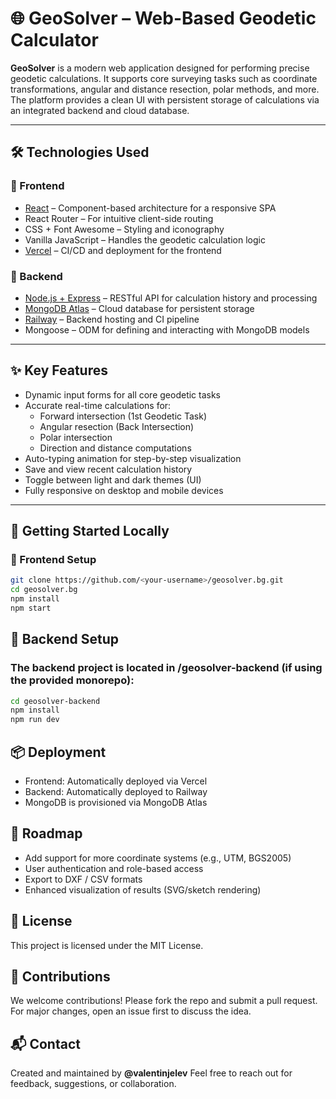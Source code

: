 # 🌐 GeoSolver – Web-Based Geodetic Calculator

**GeoSolver** is a modern web application designed for performing precise geodetic calculations. It supports core surveying tasks such as coordinate transformations, angular and distance resection, polar methods, and more. The platform provides a clean UI with persistent storage of calculations via an integrated backend and cloud database.

---

## 🛠️ Technologies Used

### 🔷 Frontend
- [React](https://reactjs.org/) – Component-based architecture for a responsive SPA
- React Router – For intuitive client-side routing
- CSS + Font Awesome – Styling and iconography
- Vanilla JavaScript – Handles the geodetic calculation logic
- [Vercel](https://vercel.com/) – CI/CD and deployment for the frontend

### 🔶 Backend
- [Node.js + Express](https://expressjs.com/) – RESTful API for calculation history and processing
- [MongoDB Atlas](https://www.mongodb.com/cloud/atlas) – Cloud database for persistent storage
- [Railway](https://railway.app/) – Backend hosting and CI pipeline
- Mongoose – ODM for defining and interacting with MongoDB models

---

## ✨ Key Features

- Dynamic input forms for all core geodetic tasks
- Accurate real-time calculations for:
  - Forward intersection (1st Geodetic Task)
  - Angular resection (Back Intersection)
  - Polar intersection
  - Direction and distance computations
- Auto-typing animation for step-by-step visualization
- Save and view recent calculation history
- Toggle between light and dark themes (UI)
- Fully responsive on desktop and mobile devices

---

## 🚀 Getting Started Locally

### 🔧 Frontend Setup

```bash
git clone https://github.com/<your-username>/geosolver.bg.git
cd geosolver.bg
npm install
npm start
```

## 🔧 Backend Setup

### The backend project is located in /geosolver-backend (if using the provided monorepo):

```bash
cd geosolver-backend
npm install
npm run dev
```

## 📦 Deployment

- Frontend: Automatically deployed via Vercel
- Backend: Automatically deployed to Railway
- MongoDB is provisioned via MongoDB Atlas

## 🧪 Roadmap

- Add support for more coordinate systems (e.g., UTM, BGS2005)
- User authentication and role-based access
- Export to DXF / CSV formats
- Enhanced visualization of results (SVG/sketch rendering)

## 📜 License

This project is licensed under the MIT License.

## 🤝 Contributions

We welcome contributions! Please fork the repo and submit a pull request. For major changes, open an issue first to discuss the idea.

## 📬 Contact
Created and maintained by **@valentinjelev**
Feel free to reach out for feedback, suggestions, or collaboration.